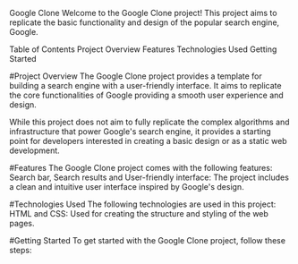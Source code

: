 Google Clone
Welcome to the Google Clone project! This project aims to replicate the basic functionality and design of the popular search engine, Google. 

Table of Contents
Project Overview
Features
Technologies Used
Getting Started


#Project Overview
The Google Clone project provides a template for building a search engine with a user-friendly interface. It aims to replicate the core functionalities of Google providing a smooth user experience and design.

While this project does not aim to fully replicate the complex algorithms and infrastructure that power Google's search engine, it provides a starting point for developers interested in creating a basic design or as a static web development.

#Features
The Google Clone project comes with the following features:
Search bar, Search results and User-friendly interface: The project includes a clean and intuitive user interface inspired by Google's design.

#Technologies Used
The following technologies are used in this project:
HTML and CSS: Used for creating the structure and styling of the web pages.

#Getting Started
To get started with the Google Clone project, follow these steps:



